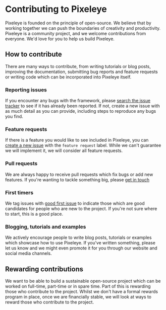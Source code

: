 # Contributing to Pixeleye

Pixeleye is founded on the principle of open-source. We believe that by working together we can push the boundaries of creativity and productivity. Pixeleye is a community project, and we welcome contributions from everyone. We'd love for you to help us build Pixeleye.

## How to contribute

There are many ways to contribute, from writing tutorials or blog posts, improving the documentation, submitting bug reports and feature requests or writing code which can be incorporated into Pixeleye itself.

### Reporting issues

If you encounter any bugs with the framework, please [search the issue tracker](https://github.com/pixeleye-io/pixeleye/issues) to see if it has already been reported. If not, create a new issue with as much detail as you can provide, including steps to reproduce any bugs you find.

### Feature requests

If there is a feature you would like to see included in Pixeleye, you can [create a new issue](https://github.com/pixeleye-io/pixeleye/issues) with the `feature request` label. While we can't guarantee we will implement it, we will consider all feature requests.

### Pull requests

We are always happy to receive pull requests which fix bugs or add new features. If you're wanting to tackle something big, please [get in touch](mailto:alfie.jones@pixeleye.io)

### First timers

We tag issues with [good first issue](https://github.com/pixeleye-io/pixeleye/issues?q=is%3Aissue+is%3Aopen+label%3A%22good+first+issue%22) to indicate those which are good candidates for people who are new to the project. If you're not sure where to start, this is a good place.

### Blogging, tutorials and examples

We actively encourage people to write blog posts, tutorials or examples which showcase how to use Pixeleye. If you've written something, please let us know and we might even promote it for you through our website and social media channels.

## Rewarding contributions

We want to be able to build a sustainable open-source project which can be worked on full-time, part-time or in spare time. Part of this is rewarding those who contribute to the project. Whilst we don't have a formal rewards program in place, once we are financially stable, we will look at ways to reward those who contribute to the project.

